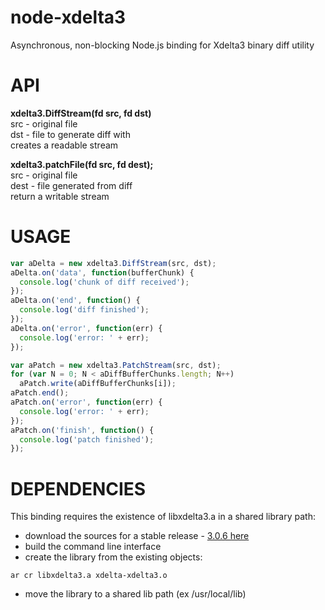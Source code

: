 # node-xdelta3

Asynchronous, non-blocking Node.js binding for Xdelta3 binary diff utility

# API

**xdelta3.DiffStream(fd src, fd dst)**  
src - original file  
dst - file to generate diff with  
creates a readable stream  

**xdelta3.patchFile(fd src, fd dest);**  
src - original file  
dest - file generated from diff  
return a writable stream  

# USAGE

``` js
var aDelta = new xdelta3.DiffStream(src, dst);
aDelta.on('data', function(bufferChunk) {
  console.log('chunk of diff received');
});
aDelta.on('end', function() {
  console.log('diff finished');
});
aDelta.on('error', function(err) {
  console.log('error: ' + err);
});

var aPatch = new xdelta3.PatchStream(src, dst);
for (var N = 0; N < aDiffBufferChunks.length; N++)
  aPatch.write(aDiffBufferChunks[i]);
aPatch.end();
aPatch.on('error', function(err) {
  console.log('error: ' + err);
});
aPatch.on('finish', function() {
  console.log('patch finished');
});

```

# DEPENDENCIES

This binding requires the existence of libxdelta3.a in a shared library path:

* download the sources for a stable release - [3.0.6 here ](ttps://code.google.com/p/xdelta/source/browse/trunk/xdelta3/releases/xdelta3-3.0.6.tar.gz)
* build the command line interface
* create the library from the existing objects:
```
ar cr libxdelta3.a xdelta-xdelta3.o
```
* move the library to a shared lib path (ex /usr/local/lib)

